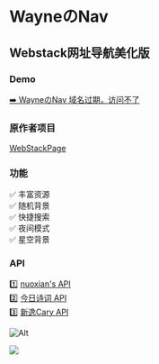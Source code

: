 <p>
<strong><h1>WayneのNav</h1></strong>
</p>

## Webstack网址导航美化版

### Demo

[➡️ WayneのNav 域名过期，访问不了](https://nav.kong.pub/)

### 原作者项目

[WebStackPage](https://github.com/WebStackPage/WebStackPage.github.io)

### 功能

✅ 丰富资源     
✅ 随机背景   
✅ 快捷搜索      
✅ 夜间模式     
✅ 星空背景     

### API

1️⃣ [nuoxian's API](https://api.nxvav.cn/)     
2️⃣ [今日诗词 API](https://www.jinrishici.com/)     
3️⃣ [新逸Cary API](https://api.xinac.net/)    

![Alt](https://repobeats.axiom.co/api/embed/c2e76567810bef1e9530a1d532a6e83385658d6e.svg "Repobeats analytics image")

<a title="Copyright" target="_blank" href="https://kong.pub/"><img src="https://img.shields.io/badge/Copyright%20%C2%A9%202022--2024-Wayne-red"></a>